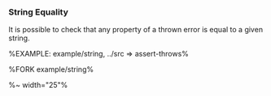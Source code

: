 ### String Equality

It is possible to check that any property of a thrown error is equal to a given string.

%EXAMPLE: example/string, ../src => assert-throws%

%FORK example/string%

%~ width="25"%

<!-- A `message` property can be set to assert on the [string equality](t) of the error message.

%EXAMPLE: example/message, ../src => assert-throws%

%FORK example/message%

The `message` can be a [regular expression](t):

%EXAMPLE: example/message-regexp, ../src => assert-throws%

%FORK example/message-regexp% -->
